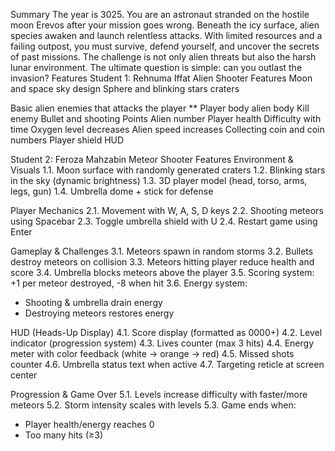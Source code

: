 Summary
The year is 3025. You are an astronaut stranded on the hostile moon Erevos after your mission goes wrong. Beneath the icy surface, alien species awaken and launch relentless attacks. With limited resources and a failing outpost, you must survive, defend yourself, and uncover the secrets of past missions. The challenge is not only alien threats but also the harsh lunar environment. The ultimate question is simple: can you outlast the invasion?
Features
Student 1: Rehnuma Iffat
 Alien Shooter Features
Moon and space sky design
Sphere and blinking stars
craters


Basic alien enemies that attacks the player **
Player body alien body 
Kill enemy
Bullet and shooting 
Points
Alien number 
Player health
Difficulty with time
Oxygen level decreases
Alien speed increases
Collecting coin and coin numbers
Player shield 
HUD

Student 2: Feroza Mahzabin
 Meteor Shooter Features
Environment & Visuals
 1.1. Moon surface with randomly generated craters
 1.2. Blinking stars in the sky (dynamic brightness)
 1.3. 3D player model (head, torso, arms, legs, gun)
 1.4. Umbrella dome + stick for defense


Player Mechanics
 2.1. Movement with W, A, S, D keys
 2.2. Shooting meteors using Spacebar
 2.3. Toggle umbrella shield with U
 2.4. Restart game using Enter


Gameplay & Challenges
 3.1. Meteors spawn in random storms
 3.2. Bullets destroy meteors on collision
 3.3. Meteors hitting player reduce health and score
 3.4. Umbrella blocks meteors above the player
 3.5. Scoring system: +1 per meteor destroyed, -8 when hit
 3.6. Energy system:
 - Shooting & umbrella drain energy
 - Destroying meteors restores energy


HUD (Heads-Up Display)
 4.1. Score display (formatted as 0000+)
 4.2. Level indicator (progression system)
 4.3. Lives counter (max 3 hits)
 4.4. Energy meter with color feedback (white → orange → red)
 4.5. Missed shots counter
 4.6. Umbrella status text when active
 4.7. Targeting reticle at screen center


Progression & Game Over
 5.1. Levels increase difficulty with faster/more meteors
 5.2. Storm intensity scales with levels
 5.3. Game ends when:
 - Player health/energy reaches 0
 - Too many hits (≥3)
